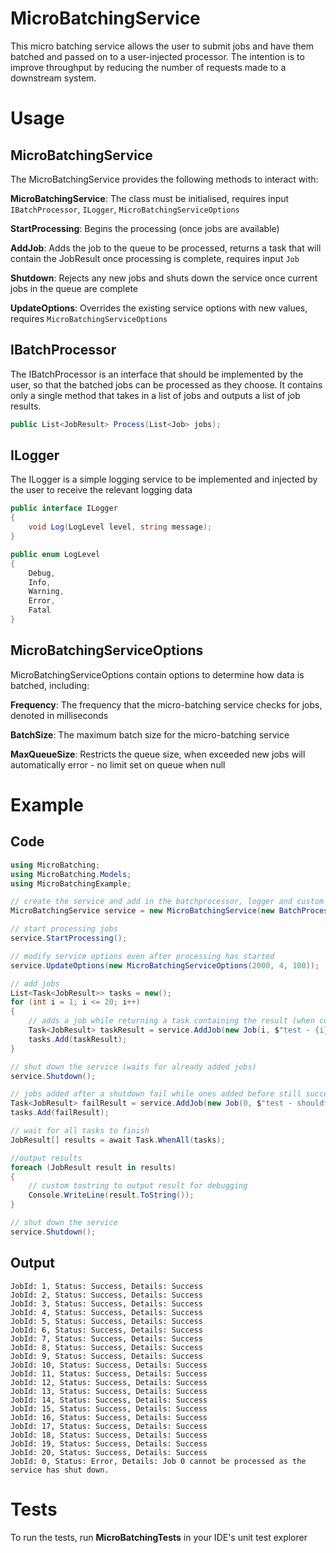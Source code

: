 # MicroBatchingService
This micro batching service allows the user to submit jobs and have them batched and passed on to a user-injected processor.
The intention is to improve throughput by reducing the number of requests made to a downstream system.

# Usage
## MicroBatchingService
The MicroBatchingService provides the following methods to interact with:

**MicroBatchingService**: The class must be initialised, requires input `IBatchProcessor`, `ILogger`, `MicroBatchingServiceOptions`

**StartProcessing**: Begins the processing (once jobs are available)

**AddJob**: Adds the job to the queue to be processed, returns a task that will contain the JobResult once processing is complete, requires input `Job`

**Shutdown**: Rejects any new jobs and shuts down the service once current jobs in the queue are complete

**UpdateOptions**: Overrides the existing service options with new values, requires `MicroBatchingServiceOptions`

## IBatchProcessor
The IBatchProcessor is an interface that should be implemented by the user, so that the batched jobs can be processed as they choose.
It contains only a single method that takes in a list of jobs and outputs a list of job results.
```csharp
public List<JobResult> Process(List<Job> jobs);
```

## ILogger
The ILogger is a simple logging service to be implemented and injected by the user to receive the relevant logging data
```csharp
public interface ILogger
{
    void Log(LogLevel level, string message);
}

public enum LogLevel
{
    Debug,
    Info,
    Warning,
    Error,
    Fatal
}
```

## MicroBatchingServiceOptions
MicroBatchingServiceOptions contain options to determine how data is batched, including:

**Frequency**: The frequency that the micro-batching service checks for jobs, denoted in milliseconds

**BatchSize**: The maximum batch size for the micro-batching service

**MaxQueueSize**: Restricts the queue size, when exceeded new jobs will automatically error - no limit set on queue when null
# Example
## Code
```csharp
using MicroBatching;
using MicroBatching.Models;
using MicroBatchingExample;

// create the service and add in the batchprocessor, logger and custom service options
MicroBatchingService service = new MicroBatchingService(new BatchProcessor(), new Logger(), new MicroBatchingServiceOptions(1000, 3, null));

// start processing jobs
service.StartProcessing();

// modify service options even after processing has started
service.UpdateOptions(new MicroBatchingServiceOptions(2000, 4, 100));

// add jobs
List<Task<JobResult>> tasks = new();
for (int i = 1; i <= 20; i++)
{
    // adds a job while returning a task containing the result (when complete)
    Task<JobResult> taskResult = service.AddJob(new Job(i, $"test - {i}"));
    tasks.Add(taskResult);
}

// shut down the service (waits for already added jobs)
service.Shutdown();

// jobs added after a shutdown fail while ones added before still succeed even if incomplete
Task<JobResult> failResult = service.AddJob(new Job(0, $"test - shouldfail"));
tasks.Add(failResult);

// wait for all tasks to finish 
JobResult[] results = await Task.WhenAll(tasks);

//output results
foreach (JobResult result in results)
{
    // custom tostring to output result for debugging
    Console.WriteLine(result.ToString());
}

// shut down the service
service.Shutdown();
```
## Output
```
JobId: 1, Status: Success, Details: Success
JobId: 2, Status: Success, Details: Success
JobId: 3, Status: Success, Details: Success
JobId: 4, Status: Success, Details: Success
JobId: 5, Status: Success, Details: Success
JobId: 6, Status: Success, Details: Success
JobId: 7, Status: Success, Details: Success
JobId: 8, Status: Success, Details: Success
JobId: 9, Status: Success, Details: Success
JobId: 10, Status: Success, Details: Success
JobId: 11, Status: Success, Details: Success
JobId: 12, Status: Success, Details: Success
JobId: 13, Status: Success, Details: Success
JobId: 14, Status: Success, Details: Success
JobId: 15, Status: Success, Details: Success
JobId: 16, Status: Success, Details: Success
JobId: 17, Status: Success, Details: Success
JobId: 18, Status: Success, Details: Success
JobId: 19, Status: Success, Details: Success
JobId: 20, Status: Success, Details: Success
JobId: 0, Status: Error, Details: Job 0 cannot be processed as the service has shut down.
```
# Tests
To run the tests, run **MicroBatchingTests** in your IDE's unit test explorer
